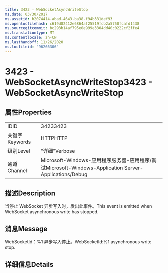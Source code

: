 ```yaml
---
title: 3423 - WebSocketAsyncWriteStop
ms.date: 03/30/2017
ms.assetid: b2074414-abad-4643-ba38-f94b331def93
ms.openlocfilehash: c619d82412e6864af25519fcb2a5750fcafd1438
ms.sourcegitcommit: bc293b14af795e0e999e3304dd40c0222cf2ffe4
ms.translationtype: MT
ms.contentlocale: zh-CN
ms.lasthandoff: 11/26/2020
ms.locfileid: "96266306"
---
```

# <a name="3423---websocketasyncwritestop"></a><span data-ttu-id="d23d0-102">3423 - WebSocketAsyncWriteStop</span><span class="sxs-lookup"><span data-stu-id="d23d0-102">3423 - WebSocketAsyncWriteStop</span></span>

## <a name="properties"></a><span data-ttu-id="d23d0-103">属性</span><span class="sxs-lookup"><span data-stu-id="d23d0-103">Properties</span></span>  
  
|||  
|-|-|  
|<span data-ttu-id="d23d0-104">ID</span><span class="sxs-lookup"><span data-stu-id="d23d0-104">ID</span></span>|<span data-ttu-id="d23d0-105">3423</span><span class="sxs-lookup"><span data-stu-id="d23d0-105">3423</span></span>|  
|<span data-ttu-id="d23d0-106">关键字</span><span class="sxs-lookup"><span data-stu-id="d23d0-106">Keywords</span></span>|<span data-ttu-id="d23d0-107">HTTP</span><span class="sxs-lookup"><span data-stu-id="d23d0-107">HTTP</span></span>|  
|<span data-ttu-id="d23d0-108">级别</span><span class="sxs-lookup"><span data-stu-id="d23d0-108">Level</span></span>|<span data-ttu-id="d23d0-109">“详细”</span><span class="sxs-lookup"><span data-stu-id="d23d0-109">Verbose</span></span>|  
|<span data-ttu-id="d23d0-110">通道</span><span class="sxs-lookup"><span data-stu-id="d23d0-110">Channel</span></span>|<span data-ttu-id="d23d0-111">Microsoft-Windows-应用程序服务器-应用程序/调试</span><span class="sxs-lookup"><span data-stu-id="d23d0-111">Microsoft-Windows-Application Server-Applications/Debug</span></span>|  
  
## <a name="description"></a><span data-ttu-id="d23d0-112">描述</span><span class="sxs-lookup"><span data-stu-id="d23d0-112">Description</span></span>  

 <span data-ttu-id="d23d0-113">当停止 WebSocket 异步写入时，发出此事件。</span><span class="sxs-lookup"><span data-stu-id="d23d0-113">This event is emitted when WebSocket asynchronous write has stopped.</span></span>  
  
## <a name="message"></a><span data-ttu-id="d23d0-114">消息</span><span class="sxs-lookup"><span data-stu-id="d23d0-114">Message</span></span>  

 <span data-ttu-id="d23d0-115">WebSocketId：%1 异步写入停止。</span><span class="sxs-lookup"><span data-stu-id="d23d0-115">WebSocketId:%1 asynchronous write stop.</span></span>  
  
## <a name="details"></a><span data-ttu-id="d23d0-116">详细信息</span><span class="sxs-lookup"><span data-stu-id="d23d0-116">Details</span></span>
